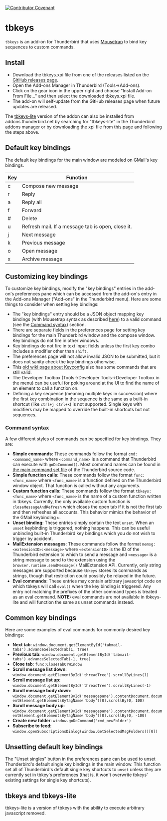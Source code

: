 [![Contributor Covenant](https://img.shields.io/badge/Contributor%20Covenant-v2.0%20adopted-ff69b4.svg)](code_of_conduct.md)

# tbkeys

`tbkeys` is an add-on for Thunderbird that uses [Mousetrap](https://craig.is/killing/mice) to bind key sequences to custom commands.

## Install

- Download the tbkeys.xpi file from one of the releases listed on the [GitHub releases page](https://github.com/willsALMANJ/tbkeys/releases).
- Open the Add-ons Manager in Thunderbird (Tools->Add-ons).
- Click on the gear icon in the upper right and choose "Install Add-on From File..." and then select the downloaded tbkeys.xpi file.
- The add-on will self-update from the GitHub releases page when future updates are released.

The [tbkeys-lite](#tbkeys-lite) version of the addon can also be installed from addons.thunderbird.net by searching for "tbkeys-lite" in the Thunderbird addons manager or by downloading the xpi file from [this page](https://addons.thunderbird.net/en-US/thunderbird/addon/tbkeys-lite/) and following the steps above.

## Default key bindings

The default key bindings for the main window are modeled on GMail's key bindings.

| Key | Function                                          |
| --- | ------------------------------------------------- |
| c   | Compose new message                               |
| r   | Reply                                             |
| a   | Reply all                                         |
| f   | Forward                                           |
| #   | Delete                                            |
| u   | Refresh mail. If a message tab is open, close it. |
| j   | Next message                                      |
| k   | Previous message                                  |
| o   | Open message                                      |
| x   | Archive message                                   |

## Customizing key bindings

To customize key bindings, modify the "key bindings" entries in the add-on's preferences pane which can be accessed from the add-on's entry in the Add-ons Manager ("Add-ons" in the Thunderbird menu).
Here are some things to consider when setting key bindings:

- The "key bindings" entry should be a JSON object mapping key bindings (with Mousetrap syntax as described [here](https://craig.is/killing/mice)) to a valid command (see the [Command syntax](#command-syntax)) section.
- There are separate fields in the preferences page for setting key bindings for the main Thunderbird window and the compose window.
  Key bindings do not fire in other windows.
- Key bindings do not fire in text input fields unless the first key combo includes a modifier other than `shift`.
- The preferences page will not allow invalid JSON to be submitted, but it does not sanity check the key bindings otherwise.
- This [old wiki page about Keyconfig](http://kb.mozillazine.org/Keyconfig_extension:_Thunderbird) also has some commands that are still valid.
- The Developer Toolbox (Tools->Developer Tools->Developer Toolbox in the menu) can be useful for poking around at the UI to find the name of an element to call a function on.
- Defining a key sequence (meaning multiple keys in succession) where the first key combination in the sequence is the same as a built-in shortcut (like `ctrl+j ctrl+k`) is not supported.
  Single keys with modifiers may be mapped to override the built-in shortcuts but not sequences.

### Command syntax

A few different styles of commands can be specified for key bindings.
They are:

- **Simple commands**: These commands follow the format `cmd:<command_name>` where `<command_name>` is a command that Thunderbird can execute with `goDoCommand()`.
  Most command names can be found in [the main command set file](https://hg.mozilla.org/comm-central/file/tip/mail/base/content/mainCommandSet.inc.xhtml) of the Thunderbird source code.
- **Simple function calls**: These commands follow the format `func:<func_name>` where `<func_name>` is a function defined on the Thunderbird window object.
  That function is called without any arguments.
- **Custom function calls**: These commands follow the format `tbkeys:<func_name>` where `<func_name>` is the name of a custom function written in tbkeys.
  Currently, the only available custom function is `closeMessageAndRefresh` which closes the open tab if it is not the first tab and then refreshes all accounts.
  This behavior mimics the behavior of the GMail keybinding `u`.
- **Unset binding**: These entries simply contain the text `unset`.
  When an `unset` keybinding is triggered, nothing happens.
  This can be useful unbinding built-in Thunderbird key bindings which you do not wish to trigger by accident.
- **MailExtension messages**: These commands follow the format `memsg:<extensionID>:<message>` where `<extensionID>` is the ID of the Thunderbird extension to which to send a message and `<message>` is a string message to send to the extension using the `browser.runtime.sendMessage()` MailExtension API.
  Currently, only string messages are supported because `tbkeys` stores its commands as strings, though that restriction could possibly be relaxed in the future.
- **Eval commands**: These entries may contain arbitrary javascript code on which tbkeys will call `eval()` when the key binding is triggered.
  Any entry not matching the prefixes of the other command types is treated as an eval command.
  **NOTE:** eval commands are not available in tbkeys-lite and will function the same as unset commands instead.

## Common key bindings

Here are some examples of eval commands for commonly desired key bindings:

- **Next tab**: `window.document.getElementById('tabmail-tabs').advanceSelectedTab(1, true)`
- **Previous tab**: `window.document.getElementById('tabmail-tabs').advanceSelectedTab(-1, true)`
- **Close tab**: `func:CloseTabOrWindow`
- **Scroll message list down**: `window.document.getElementById('threadTree').scrollByLines(1)`
- **Scroll message list up**: `window.document.getElementById('threadTree').scrollByLines(-1)`
- **Scroll message body down**: `window.document.getElementById('messagepane').contentDocument.documentElement.getElementsByTagName('body')[0].scrollBy(0, 100)`
- **Scroll message body up**: `window.document.getElementById('messagepane').contentDocument.documentElement.getElementsByTagName('body')[0].scrollBy(0, -100)`
- **Create new folder**: `window.goDoCommand('cmd_newFolder')`
- **Subscribe to feed**: `window.openSubscriptionsDialog(window.GetSelectedMsgFolders()[0])`

## Unsetting default key bindings

The "Unset singles" button in the preferences pane can be used to unset Thunderbird's default single key bindings in the main window.
This function set all of Thunderbird's default single key shortcuts to `unset` unless they are currently set in tbkey's preferences (that is, it won't overwrite tbkeys' existing settings for single key shortcuts).

## <a name="tbkeys-lite"></a>tbkeys and tbkeys-lite

tbkeys-lite is a version of tbkeys with the ability to execute arbitrary javascript removed.
